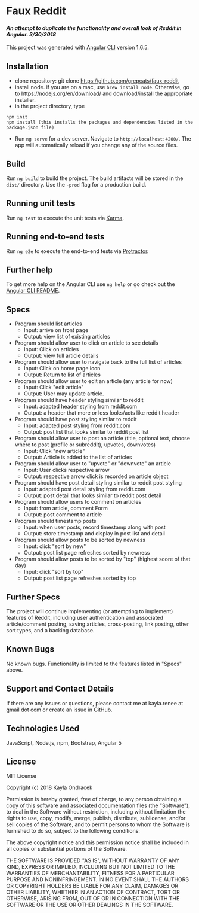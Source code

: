 # Faux Reddit

#### _An attempt to duplicate the functionality and overall look of Reddit in Angular. 3/30/2018_

This project was generated with [Angular CLI](https://github.com/angular/angular-cli) version 1.6.5.

## Installation
* clone repository: git clone https://github.com/grepcats/faux-reddit
* install node. if you are on a mac, use `brew install node`. Otherwise, go to https://nodejs.org/en/download/ and download/install the appropriate installer.
* in the project directory, type
```
npm init
npm install (this installs the packages and dependencies listed in the package.json file)

```
* Run `ng serve` for a dev server. Navigate to `http://localhost:4200/`. The app will automatically reload if you change any of the source files.

## Build

Run `ng build` to build the project. The build artifacts will be stored in the `dist/` directory. Use the `-prod` flag for a production build.

## Running unit tests

Run `ng test` to execute the unit tests via [Karma](https://karma-runner.github.io).

## Running end-to-end tests

Run `ng e2e` to execute the end-to-end tests via [Protractor](http://www.protractortest.org/).

## Further help

To get more help on the Angular CLI use `ng help` or go check out the [Angular CLI README](https://github.com/angular/angular-cli/blob/master/README.md).

## Specs
* Program should list articles
  * Input: arrive on front page
  * Output: view list of existing articles
* Program should allow user to click on article to see details
  * Input: Click on articles
  * Output: view full article details
* Program should allow user to navigate back to the full list of articles
  * Input: Click on home page icon
  * Output: Return to list of articles
* Program should allow user to edit an article (any article for now)
  * Input: Click "edit article"
  * Output: User may update article.
* Program should have header styling similar to reddit
  * Input: adapted header styling from reddit.com
  * Output: a header that more or less looks/acts like reddit header
* Program should have post styling similar to reddit
  * Input: adapted post styling from reddit.com
  * Output: post list that looks similar to reddit post list
* Program should allow user to post an article (title, optional text, choose where to post (profile or subreddit), upvotes, downvotes)
    * Input: Click "new article"
    * Output: Article is added to the list of articles
* Program should allow user to "upvote" or "downvote" an article
  * Input: User clicks respective arrow
  * Output: respective arrow click is recorded on article object
* Program should have post detail styling similar to reddit post styling
  * Input: adapted post detail styling from reddit.com
  * Output: post detail that looks similar to reddit post detail
* Program should allow users to comment on articles
  * Input: from article, comment Form
  * Output: post comment to article
* Program should timestamp posts
  * Input: when user posts, record timestamp along with post
  * Output: store timestamp and display in post list and detail
* Program should allow posts to be sorted by newness
  * Input: click "sort by new"
  * Output: post list page refreshes sorted by newness
* Program should allow posts to be sorted by "top" (highest score of that day)
  * Input: click "sort by top"
  * Output: post list page refreshes sorted by top

## Further Specs
The project will continue implementing (or attempting to implement) features of Reddit, including user authentication and associated article/comment posting, saving articles, cross-posting, link posting, other sort types, and a backing database.

## Known Bugs
No known bugs. Functionality is limited to the features listed in "Specs" above.

## Support and Contact Details
If there are any issues or questions, please contact me at kayla.renee at gmail dot com or create an issue in GitHub.

## Technologies Used
JavaScript, Node.js, npm, Bootstrap, Angular 5

## License
MIT License

Copyright (c) 2018 Kayla Ondracek

Permission is hereby granted, free of charge, to any person obtaining a copy of this software and associated documentation files (the "Software"), to deal in the Software without restriction, including without limitation the rights to use, copy, modify, merge, publish, distribute, sublicense, and/or sell copies of the Software, and to permit persons to whom the Software is furnished to do so, subject to the following conditions:

The above copyright notice and this permission notice shall be included in all copies or substantial portions of the Software.

THE SOFTWARE IS PROVIDED "AS IS", WITHOUT WARRANTY OF ANY KIND, EXPRESS OR IMPLIED, INCLUDING BUT NOT LIMITED TO THE WARRANTIES OF MERCHANTABILITY, FITNESS FOR A PARTICULAR PURPOSE AND NONINFRINGEMENT. IN NO EVENT SHALL THE AUTHORS OR COPYRIGHT HOLDERS BE LIABLE FOR ANY CLAIM, DAMAGES OR OTHER LIABILITY, WHETHER IN AN ACTION OF CONTRACT, TORT OR OTHERWISE, ARISING FROM, OUT OF OR IN CONNECTION WITH THE SOFTWARE OR THE USE OR OTHER DEALINGS IN THE SOFTWARE.
